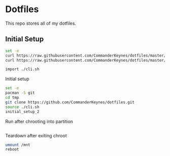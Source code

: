 
# Dotfiles
This repo stores all of my dotfiles.

## Initial Setup

```bash
set -e
curl https://raw.githubusercontent.com/CommanderKeynes/dotfiles/master/readme.md
curl https://raw.githubusercontent.com/CommanderKeynes/dotfiles/master/cli.sh

import ./cli.sh
```

Initial setup
```bash
set -e
pacman -S git
cd tmp
git clone https://github.com/CommanderKeynes/dotfiles.git
source ./cli.sh
initial_setup_2
```

Run after chrooting into partition
```bash

```

Teardown after exiting chroot
```bash
umount /mnt
reboot
```

